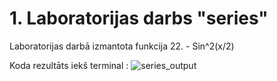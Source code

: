 # 1. Laboratorijas darbs "series"
Laboratorijas darbā izmantota funkcija 22. - Sin^2(x/2)

Koda rezultāts iekš terminal :
![series_output](https://user-images.githubusercontent.com/90375574/150642976-6d6eb08e-a13f-46ea-8f78-1e8c544f88cc.jpg)
